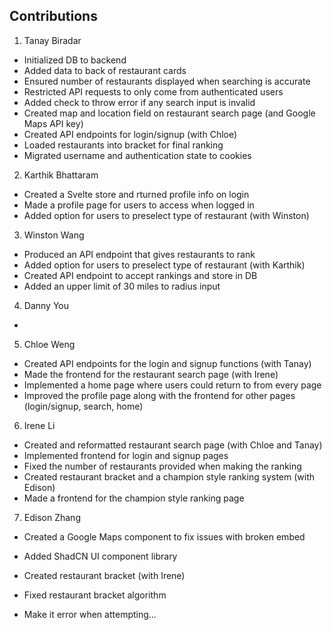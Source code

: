 ## Contributions
1. Tanay Biradar
- Initialized DB to backend
- Added data to back of restaurant cards
- Ensured number of restaurants displayed when searching is accurate
- Restricted API requests to only come from authenticated users
- Added check to throw error if any search input is invalid
- Created map and location field on restaurant search page (and Google Maps API key)
- Created API endpoints for login/signup (with Chloe)
- Loaded restaurants into bracket for final ranking
- Migrated username and authentication state to cookies
2. Karthik Bhattaram
- Created a Svelte store and rturned profile info on login
- Made a profile page for users to access when logged in
- Added option for users to preselect type of restaurant (with Winston)
3. Winston Wang
- Produced an API endpoint that gives restaurants to rank
- Added option for users to preselect type of restaurant (with Karthik)
- Created API endpoint to accept rankings and store in DB
- Added an upper limit of 30 miles to radius input
4. Danny You
- 
5. Chloe Weng
- Created API endpoints for the login and signup functions (with Tanay)
- Made the frontend for the restaurant search page (with Irene)
- Implemented a home page where users could return to from every page
- Improved the profile page along with the frontend for other pages (login/signup, search, home)
6. Irene Li
- Created and reformatted restaurant search page (with Chloe and Tanay)
- Implemented frontend for login and signup pages
- Fixed the number of restaurants provided when making the ranking
- Created restaurant bracket and a champion style ranking system (with Edison)
- Made a frontend for the champion style ranking page
7. Edison Zhang
- Created a Google Maps component to fix issues with broken embed
- Added ShadCN UI component library
- Created restaurant bracket (with Irene)
- Fixed restaurant bracket algorithm

- Make it error when attempting...
